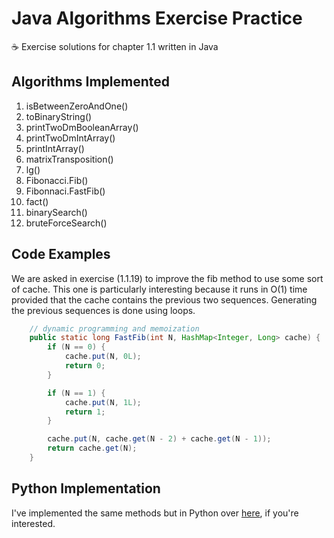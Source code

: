 # Java Algorithms Exercise Practice
☕ Exercise solutions for chapter 1.1 written in Java

## Algorithms Implemented
1. isBetweenZeroAndOne()
2. toBinaryString()
3. printTwoDmBooleanArray()
4. printTwoDmIntArray()
5. printIntArray()
6. matrixTransposition()
7. lg()
8. Fibonacci.Fib()
9. Fibonnaci.FastFib()
10. fact()
11. binarySearch()
12. bruteForceSearch()

## Code Examples
We are asked in exercise (1.1.19) to improve the fib method to use some sort of cache. This one is particularly interesting because it runs in O(1) time provided that the cache contains the previous two sequences. Generating the previous sequences is done using loops.
```java
    // dynamic programming and memoization
    public static long FastFib(int N, HashMap<Integer, Long> cache) {
        if (N == 0) {
            cache.put(N, 0L);
            return 0;
        }

        if (N == 1) {
            cache.put(N, 1L);
            return 1;
        }

        cache.put(N, cache.get(N - 2) + cache.get(N - 1));
        return cache.get(N);
    }
```

## Python Implementation
I've implemented the same methods but in Python over [here](https://github.com/dev-xero/python-algorithms-exercise-practice), if you're interested.

